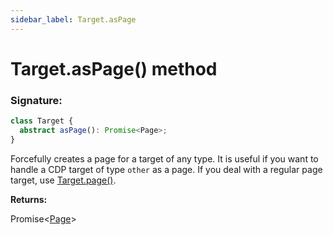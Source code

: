 ```yaml
---
sidebar_label: Target.asPage
---
```


# Target.asPage() method

### Signature:

```typescript
class Target {
  abstract asPage(): Promise<Page>;
}
```

Forcefully creates a page for a target of any type. It is useful if you want to handle a CDP target of type `other` as a page. If you deal with a regular page target, use [Target.page()](./puppeteer.target.page.md).

**Returns:**

Promise&lt;[Page](./puppeteer.page.md)&gt;
